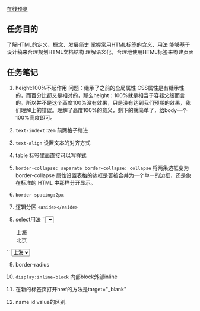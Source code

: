 [在线预览](http://htmlpreview.github.com/?https://github.com/EPSON-LEE/Baidu_IFE/blob/master/Sesson1/Task2/index.html) 
## 任务目的

了解HTML的定义、概念、发展简史
掌握常用HTML标签的含义、用法
能够基于设计稿来合理规划HTML文档结构
理解语义化，合理地使用HTML标签来构建页面 

## 任务笔记

1. height:100%不起作用
问题：继承了之前的全局属性
CSS属性是有继承性的，而百分比都又是相对的，那么height：100%就是相当于容器父级而言的。所以并不是这个高度100%没有效果，只是没有达到我们预期的效果，我们理解上的错误。理解了高度100%的意义，剩下的就简单了，给body一个100%高度即可。

2. ``text-indext:2em`` 前两格子缩进 
3. ``text-align`` 设置文本的对齐方式
4. table 标签里面直接可以写样式
5. ``border-collapse: separate border-collapse: collapse``  将两条边框变为 border-collapse 属性设置表格的边框是否被合并为一个单一的边框，还是象在标准的 HTML 中那样分开显示。
6. ``border-spacing:2px``


7. 逻辑分区 ```<aside></aside>```
8. select用法
``<select>
    <option>上海</option>
    <option>北京</option>
</select>
``
<select>
    <option>上海</option>
    <option>北京</option>
</select>

9. border-radius 
10. ``display:inline-block`` 内部block外部inline
 
11.  在新的标签页打开href的方法是target="_blank"
12. name id value的区别.
